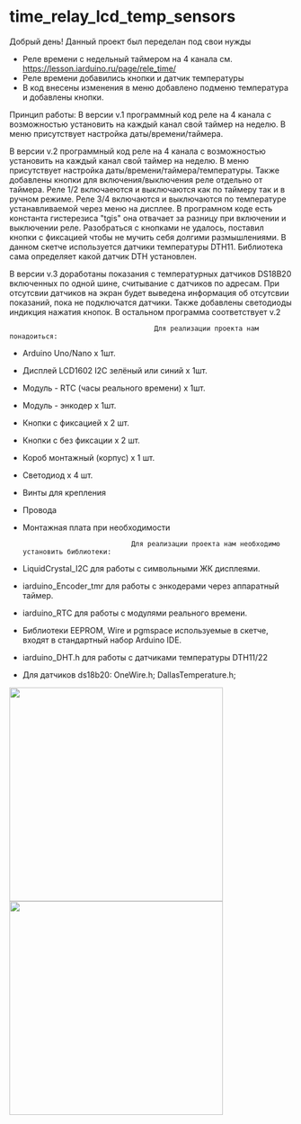 # time_relay_lсd_temp_sensors
Добрый день! Данный проект был переделан под свои нужды
 - Реле времени с недельный таймером на 4 канала см. https://lesson.iarduino.ru/page/rele_time/
 - Реле времени добавились кнопки и датчик температуры
 - В код внесены изменения в меню добавлено подменю температура и добавлены кнопки.
 
 Принцип работы:
 В версии v.1 программный код реле на 4 канала с возможностью установить на каждый канал свой таймер на неделю. В меню присутствует настройка даты/времени/таймера.
 
 В версии v.2 программный код реле на 4 канала с возможностью установить на каждый канал свой таймер на неделю. В меню присутствует настройка даты/времени/таймера/температуры. Также добавлены кнопки для включения/выключения реле отдельно от таймера.
Реле 1/2 включаеются и выключаются как по таймеру так и в ручном режиме.
Реле 3/4 включаются и выключаются по температуре устанавливаемой через меню на дисплее. В програмном коде есть константа гистерезиса "tgis" она отвачает за разницу при включении и выключении реле. Разобраться с кнопками не удалось, поставил кнопки с фиксацией чтобы не мучить себя долгими размышлениями.
В данном скетче используется датчики температуры DTH11. Библиотека сама определяет какой датчик DTH установлен.

 В версии v.3 доработаны показания с температурных датчиков DS18B20 включенных по одной шине, считывание с датчиков по адресам.
При отсутсвии датчиков на экран будет выведена информация об отсутсвии показаний, пока не подключатся датчики. Также добавлены светодиоды индикция нажатия кнопок. В остальном программа соответствует v.2

 
                                        Для реализации проекта нам понадоиться:               
- Arduino Uno/Nano х 1шт.
- Дисплей LCD1602 I2C зелёный или синий x 1шт.
- Модуль - RTC (часы реального времени) x 1шт.
- Модуль - энкодер x 1шт.
- Кнопки с фиксацией х 2 шт.
- Кнопки с без фиксации х 2 шт.
- Короб монтажный (корпус) х 1 шт.
- Светодиод х 4 шт.
- Винты для крепления 
- Провода
- Монтажная плата при необходимости

                                 Для реализации проекта нам необходимо установить библиотеки:
- LiquidCrystal_I2C для работы с символьными ЖК дисплеями.
- iarduino_Encoder_tmr для работы с энкодерами через аппаратный таймер.
- iarduino_RTC для работы с модулями реального времени.
- Библиотеки EEPROM, Wire и pgmspace используемые в скетче, входят в стандартный набор Arduino IDE.
- iarduino_DHT.h для работы с датчиками температуры DTH11/22
- Для датчиков ds18b20:
    OneWire.h;
    DallasTemperature.h;

<img src="https://user-images.githubusercontent.com/53909744/65403366-f933ab00-dddb-11e9-86f3-c06854cff5cc.jpg" width="380">
<img src="https://user-images.githubusercontent.com/53909744/65403343-d86b5580-dddb-11e9-914a-eb643e125bca.jpg" width="380">
